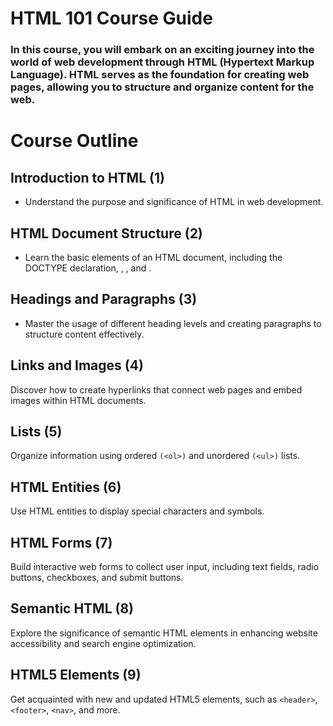 
# HTML 101 Course Guide

### In this course, you will embark on an exciting journey into the world of web development through HTML (Hypertext Markup Language). HTML serves as the foundation for creating web pages, allowing you to structure and organize content for the web.

# Course Outline

## Introduction to HTML (1)

- Understand the purpose and significance of HTML in web development.

## HTML Document Structure (2)
- Learn the basic elements of an HTML document, including the DOCTYPE declaration, <html>, <head>, and <body>.

## Headings and Paragraphs (3)
- Master the usage of different heading levels and creating paragraphs to structure content effectively.

## Links and Images (4)
Discover how to create hyperlinks that connect web pages and embed images within HTML documents.

## Lists (5)
Organize information using ordered ```(<ol>)``` and unordered ```(<ul>)``` lists.

## HTML Entities (6)
Use HTML entities to display special characters and symbols.

## HTML Forms (7)
Build interactive web forms to collect user input, including text fields, radio buttons, checkboxes, and submit buttons.

## Semantic HTML (8)
Explore the significance of semantic HTML elements in enhancing website accessibility and search engine optimization.

## HTML5 Elements (9)
Get acquainted with new and updated HTML5 elements, such as ```<header>```, ```<footer>```, ```<nav>```, and more.
